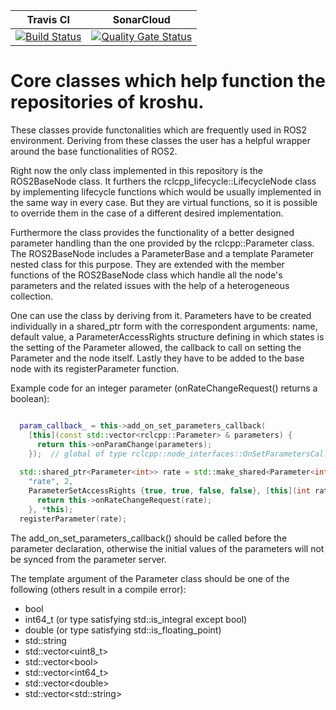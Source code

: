 Travis CI | SonarCloud
------------| ---------------
[![Build Status](https://github.com/kroshu/kroshu_ros2_core/workflows/CI/badge.svg?branch=master)](https://github.com/kroshu/kroshu_ros2_core/actions) | [![Quality Gate Status](https://sonarcloud.io/api/project_badges/measure?project=kroshu_kroshu_ros2_core&metric=alert_status)](https://sonarcloud.io/dashboard?id=kroshu_kroshu_ros2_core)

# Core classes which help function the repositories of kroshu.
These classes provide functonalities which are frequently used in ROS2 environment.
Deriving from these classes the user has a helpful wrapper around the base functionalities of ROS2.

Right now the only class implemented in this repository is the ROS2BaseNode class. 
It furthers the rclcpp_lifecycle::LifecycleNode class by implementing lifecycle functions which would be usually implemented in the same way in every case.
But they are virtual functions, so it is possible to override them in the case of a different desired implementation.

Furthermore the class provides the functionality of a better designed parameter handling than the one provided by the rclcpp::Parameter class.
The ROS2BaseNode includes a ParameterBase and a template Parameter<T> nested class for this purpose. They are extended with the member functions of the ROS2BaseNode
class which handle all the node's parameters and the related issues with the help of a heterogeneous collection.

One can use the class by deriving from it.
Parameters have to be created individually in a shared_ptr form with the correspondent arguments: name, default value,
a ParameterAccessRights structure defining in which states is the setting of the Parameter allowed, the callback to call on setting the Parameter and the node itself.
Lastly they have to be added to the base node with its registerParameter function.

Example code for an integer parameter (onRateChangeRequest() returns a boolean):
```C++

  param_callback_ = this->add_on_set_parameters_callback(
    [this](const std::vector<rclcpp::Parameter> & parameters) {
      return this->onParamChange(parameters);
    });  // global of type rclcpp::node_interfaces::OnSetParametersCallbackHandle::SharedPtr
    
  std::shared_ptr<Parameter<int>> rate = std::make_shared<Parameter<int>>(
    "rate", 2,
    ParameterSetAccessRights {true, true, false, false}, [this](int rate) {
      return this->onRateChangeRequest(rate);
    }, *this);
  registerParameter(rate);
```

The add_on_set_parameters_callback() should be called before the parameter declaration, otherwise the initial values of the parameters will not be synced from the parameter server.

The template argument of the Parameter class should be one of the following (others result in a compile error):
 - bool
 - int64_t (or type satisfying std::is_integral except bool)
 - double (or type satisfying std::is_floating_point)
 - std::string
 - std::vector\<uint8_t\>
 - std::vector\<bool\>
 - std::vector\<int64_t\>
 - std::vector\<double\>
 - std::vector\<std::string\>
